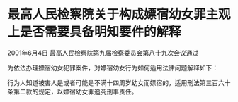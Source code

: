 # 最高人民检察院关于构成嫖宿幼女罪主观上是否需要具备明知要件的解释

2001年6月4日 最高人民检察院第九届检察委员会第八十九次会议通过



为依法办理嫖宿幼女犯罪案件，对嫖宿幼女行为如何适用法律问题解释如下：

行为人知道被害人是或者可能是不满十四周岁幼女而嫖宿的，适用刑法第三百六十条第二款的规定，以嫖宿幼女罪追究刑事责任。